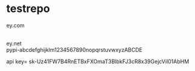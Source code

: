 # testrepo
ey.com 

<br>
ey.net

<br>
pypi-abcdefghijklm1234567890nopqrstuvwxyzABCDE

api key= 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
